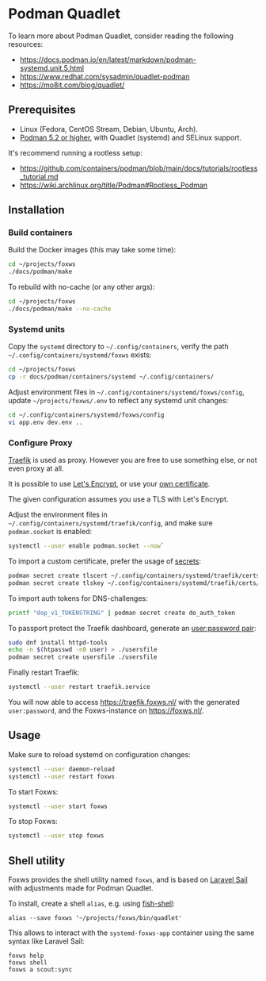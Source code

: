 # Podman Quadlet

To learn more about Podman Quadlet, consider reading the following resources:

- <https://docs.podman.io/en/latest/markdown/podman-systemd.unit.5.html>
- <https://www.redhat.com/sysadmin/quadlet-podman>
- <https://mo8it.com/blog/quadlet/>

## Prerequisites

- Linux (Fedora, CentOS Stream, Debian, Ubuntu, Arch).
- [Podman 5.2 or higher](https://podman.io/), with Quadlet (systemd) and SELinux support.

It's recommend running a rootless setup:

- <https://github.com/containers/podman/blob/main/docs/tutorials/rootless_tutorial.md>
- <https://wiki.archlinux.org/title/Podman#Rootless_Podman>

## Installation

### Build containers

Build the Docker images (this may take some time):

```bash
cd ~/projects/foxws
./docs/podman/make
```

To rebuild with no-cache (or any other args):

```bash
cd ~/projects/foxws
./docs/podman/make --no-cache
```

### Systemd units

Copy the `systemd` directory to `~/.config/containers`, verify the path `~/.config/containers/systemd/foxws` exists:

```bash
cd ~/projects/foxws
cp -r docs/podman/containers/systemd ~/.config/containers/
```

Adjust environment files in `~/.config/containers/systemd/foxws/config`, update `~/projects/foxws/.env` to reflect any systemd unit changes:

```bash
cd ~/.config/containers/systemd/foxws/config
vi app.env dev.env ..
```

### Configure Proxy

[Traefik](https://doc.traefik.io/traefik/) is used as proxy. However you are free to use something else, or not even proxy at all.

It is possible to use [Let's Encrypt](https://doc.traefik.io/traefik/https/acme/), or use your [own certificate](https://doc.traefik.io/traefik/https/tls/).

The given configuration assumes you use a TLS with Let's Encrypt.

Adjust the environment files in `~/.config/containers/systemd/traefik/config`, and make sure `podman.socket` is enabled:

```bash
systemctl --user enable podman.socket --now`
```

To import a custom certificate, prefer the usage of [secrets](https://www.redhat.com/sysadmin/new-podman-secrets-command):

```bash
podman secret create tlscert ~/.config/containers/systemd/traefik/certs/cert.pem
podman secret create tlskey ~/.config/containers/systemd/traefik/certs/key.pem
```

To import auth tokens for DNS-challenges:

```bash
printf "dop_v1_TOKENSTRING" | podman secret create do_auth_token
```

To passport protect the Traefik dashboard, generate an [user:password pair](https://doc.traefik.io/traefik/middlewares/http/basicauth/#usersfile):

```bash
sudo dnf install httpd-tools
echo -n $(htpasswd -nB user) > ./usersfile
podman secret create usersfile ./usersfile
```

Finally restart Traefik:

```bash
systemctl --user restart traefik.service
```

You will now able to access <https://traefik.foxws.nl/> with the generated `user:password`, and the Foxws-instance on <https://foxws.nl/>.

## Usage

Make sure to reload systemd on configuration changes:

```bash
systemctl --user daemon-reload
systemctl --user restart foxws
```

To start Foxws:

```bash
systemctl --user start foxws
```

To stop Foxws:

```bash
systemctl --user stop foxws
```

## Shell utility

Foxws provides the shell utility named `foxws`, and is based on [Laravel Sail](https://github.com/laravel/sail/blob/1.x/bin/sail) with adjustments made for Podman Quadlet.

To install, create a shell `alias`, e.g. using [fish-shell](https://fishshell.com/docs/current/cmds/alias.html):

```fish
alias --save foxws '~/projects/foxws/bin/quadlet'
```

This allows to interact with the `systemd-foxws-app` container using the same syntax like Laravel Sail:

```fish
foxws help
foxws shell
foxws a scout:sync
```
